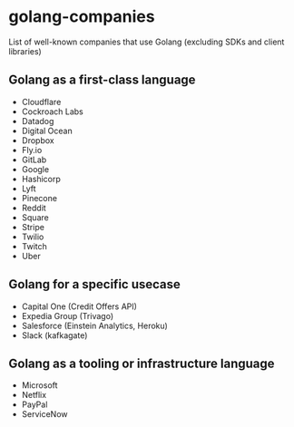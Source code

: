 # golang-companies
List of well-known companies that use Golang (excluding SDKs and client libraries)

## Golang as a first-class language
- Cloudflare
- Cockroach Labs
- Datadog
- Digital Ocean
- Dropbox
- Fly.io
- GitLab
- Google
- Hashicorp
- Lyft
- Pinecone
- Reddit
- Square
- Stripe
- Twilio
- Twitch
- Uber

## Golang for a specific usecase
- Capital One (Credit Offers API)
- Expedia Group (Trivago)
- Salesforce (Einstein Analytics, Heroku)
- Slack (kafkagate)

## Golang as a tooling or infrastructure language
- Microsoft
- Netflix
- PayPal
- ServiceNow
  
